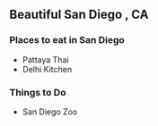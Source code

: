 ## Beautiful San Diego , CA

### Places to eat in San Diego

- Pattaya Thai
- Delhi Kitchen

### Things to Do

- San Diego Zoo
